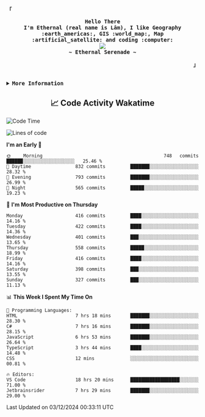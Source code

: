 <!-- Ethernal GitHub Profile -->
<div align="justify">

<!-- Profile -->
<p align="left"><strong><samp>「</samp></strong></p>
  <p align="center">
    <samp>
      <b>
        Hello There
      <br>
        I'm Ethernal (real name is Lâm), I like Geography :earth_americas:, GIS :world_map:, Map :artificial_satellite: and coding :computer:
      </b>
      <br>
        <image src="https://readme-typing-svg.herokuapp.com?font=Iosevka&size=16&color=6791c9&center=true&width=410&height=45&lines=Making%20world%20better%20by%20coding.">
      <br>
      <b>
        ~ Ethernal Serenade ~
      </b>
    </samp>
  </p>
<p align="right"><strong><samp>」</samp></strong></p>

<br>

<details>
<summary><samp><b>More Information</b></samp></summary>

<h2></h2><br>

<!-- Contact Me -->
<p align="center">
  <samp>
    [<a href="https://www.facebook.com/bavuongdaradi.3990">facebook</a>]
    [<a href="mailto:nguyenduclam0605@gmail.com">gmail</a>]
  </samp>
</p>

<h2></h2><br>

<!-- Profile Views Badge -->
<p align="center">
  <samp>
  <a href="#--------">
    <img src="https://komarev.com/ghpvc/?username=ethernal-serenade&label=Profile+Views&color=grey" alt="profile views" /> 
  </a>
  </samp>
</p>

<!-- Github Trophy -->
<div align="center">
  <table>
    <tr>
      <td><a href="#--------"><img align="center" alt="GitHub Trophy" src="https://github-trophies.vercel.app/?username=ethernal-serenade&rank=SECRET,SSS,SS,S,AAA,AA,A&row=2&column=3&margin-w=15&margin-h=15&no-frame=true&theme=nord"></a></td>
    </tr>
  </table>
</div>

<!-- Github Stats -->
<div align="center">
  <table>
    <tr>
      <td><a href="#--------"><img height="137px" align="center" alt="GitHub Stats" src="https://github-readme-stats.vercel.app/api?username=ethernal-serenade&count_private=true&show_icons=true&include_all_commits=true&line_height=21&hide_border=true&theme=nord"/></a></td>
      <td><a href="#--------"><img height="137px" align="center" alt="Top Language" src="https://github-readme-stats.vercel.app/api/top-langs/?username=ethernal-serenade&layout=compact&line_height=21&hide_border=true&theme=nord"/></a></td>
    </tr>
	<tr>
	  <td colspan="2" align="center"><a href="#--------"><img alt="GitHub Streak" src="https://github-readme-streak-stats.herokuapp.com/?user=Ethernal-Serenade&theme=algolia"></a></td>
	</tr>
  </table>
</div>
</details>

<h2 align='center'> 📈 Code Activity Wakatime </h2>

<!--START_SECTION:waka-->
![Code Time](http://img.shields.io/badge/Code%20Time-734%20hrs%2031%20mins-blue)

![Lines of code](https://img.shields.io/badge/From%20Hello%20World%20I%27ve%20Written-14.0%20million%20lines%20of%20code-blue)

**I'm an Early 🐤** 

```text
🌞 Morning                748 commits         ██████░░░░░░░░░░░░░░░░░░░   25.46 % 
🌆 Daytime                832 commits         ███████░░░░░░░░░░░░░░░░░░   28.32 % 
🌃 Evening                793 commits         ███████░░░░░░░░░░░░░░░░░░   26.99 % 
🌙 Night                  565 commits         █████░░░░░░░░░░░░░░░░░░░░   19.23 % 
```
📅 **I'm Most Productive on Thursday** 

```text
Monday                   416 commits         ████░░░░░░░░░░░░░░░░░░░░░   14.16 % 
Tuesday                  422 commits         ████░░░░░░░░░░░░░░░░░░░░░   14.36 % 
Wednesday                401 commits         ███░░░░░░░░░░░░░░░░░░░░░░   13.65 % 
Thursday                 558 commits         █████░░░░░░░░░░░░░░░░░░░░   18.99 % 
Friday                   416 commits         ████░░░░░░░░░░░░░░░░░░░░░   14.16 % 
Saturday                 398 commits         ███░░░░░░░░░░░░░░░░░░░░░░   13.55 % 
Sunday                   327 commits         ███░░░░░░░░░░░░░░░░░░░░░░   11.13 % 
```


📊 **This Week I Spent My Time On** 

```text
💬 Programming Languages: 
HTML                     7 hrs 18 mins       ███████░░░░░░░░░░░░░░░░░░   28.30 % 
C#                       7 hrs 16 mins       ███████░░░░░░░░░░░░░░░░░░   28.15 % 
JavaScript               6 hrs 53 mins       ███████░░░░░░░░░░░░░░░░░░   26.64 % 
TypeScript               3 hrs 44 mins       ████░░░░░░░░░░░░░░░░░░░░░   14.48 % 
CSS                      12 mins             ░░░░░░░░░░░░░░░░░░░░░░░░░   00.81 % 

🔥 Editors: 
VS Code                  18 hrs 20 mins      ██████████████████░░░░░░░   71.00 % 
Jetbrainsrider           7 hrs 29 mins       ███████░░░░░░░░░░░░░░░░░░   29.00 % 
```


 Last Updated on 03/12/2024 00:33:11 UTC
<!--END_SECTION:waka-->
